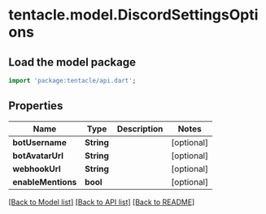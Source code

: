 # tentacle.model.DiscordSettingsOptions

## Load the model package
```dart
import 'package:tentacle/api.dart';
```

## Properties
Name | Type | Description | Notes
------------ | ------------- | ------------- | -------------
**botUsername** | **String** |  | [optional] 
**botAvatarUrl** | **String** |  | [optional] 
**webhookUrl** | **String** |  | [optional] 
**enableMentions** | **bool** |  | [optional] 

[[Back to Model list]](../README.md#documentation-for-models) [[Back to API list]](../README.md#documentation-for-api-endpoints) [[Back to README]](../README.md)


